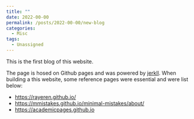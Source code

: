 ```yaml
---
title: ""
date: 2022-00-00
permalink: /posts/2022-00-00/new-blog
categories:
  - Misc
tags:
  - Unassigned
---
```


This is the first blog of this website. 

The page is hosed on Github pages and was powered by [jerkll](https://jekyllrb.com/).
When building a this website, some reference pages were essential and were list below:
  - https://rayeren.github.io/
  - https://mmistakes.github.io/minimal-mistakes/about/
  - https://academicpages.github.io


